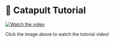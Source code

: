 # 🏹 Catapult Tutorial

[![Watch the video](https://img.youtube.com/vi/GWoH7GtGccU/0.jpg)](https://www.youtube.com/watch?v=GWoH7GtGccU)

Click the image above to watch the tutorial video!
